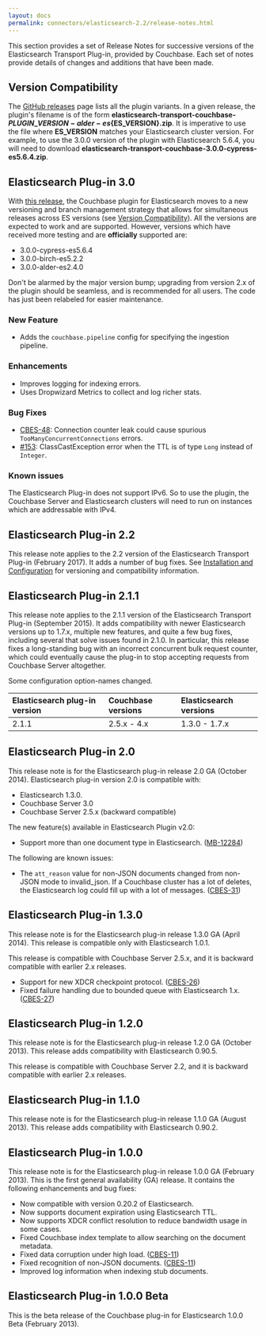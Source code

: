 ```yaml
---
layout: docs
permalink: connectors/elasticsearch-2.2/release-notes.html
---
```


This section provides a set of Release Notes for successive versions of the Elasticsearch Transport Plug-in, provided by Couchbase. Each set of notes provide details of changes and additions that have been made.

## Version Compatibility

The [GitHub releases](https://github.com/couchbaselabs/elasticsearch-transport-couchbase/releases) page lists all the plugin variants. In a given release, the plugin's filename is of the form **elasticsearch-transport-couchbase-${PLUGIN\_VERSION}-alder-es${ES\_VERSION}.zip**. It is imperative to use the file where **ES_VERSION** matches your Elasticsearch cluster version. For example, to use the 3.0.0 version of the plugin with Elasticsearch 5.6.4, you will need to download **elasticsearch-transport-couchbase-3.0.0-cypress-es5.6.4.zip**.

## Elasticsearch Plug-in 3.0

With [this release](https://github.com/couchbaselabs/elasticsearch-transport-couchbase/releases/tag/3.0.0-cypress), the Couchbase plugin for Elasticsearch moves to a new versioning and branch management strategy that allows for simultaneous releases across ES versions (see [Version Compatibility](release-notes.html#version-compatibility)). All the versions are expected to work and are supported. However, versions which have received more testing and are **officially** supported are:

- 3.0.0-cypress-es5.6.4
- 3.0.0-birch-es5.2.2
- 3.0.0-alder-es2.4.0

Don't be alarmed by the major version bump; upgrading from version 2.x of the plugin should be seamless, and is recommended for all users. The code has just been relabeled for easier maintenance.

### New Feature

- Adds the `couchbase.pipeline` config for specifying the ingestion pipeline.

### Enhancements

- Improves logging for indexing errors.
- Uses Dropwizard Metrics to collect and log richer stats.

### Bug Fixes

- [CBES-48](https://issues.couchbase.com/browse/CBES-48): Connection counter leak could cause spurious `TooManyConcurrentConnections` errors.
- [#153](https://github.com/couchbaselabs/elasticsearch-transport-couchbase/issues/153): ClassCastException error when the TTL is of type `Long` instead of `Integer`.

### Known issues

The Elasticsearch Plug-in does not support IPv6. So to use the plugin, the Couchbase Server and Elasticsearch clusters will need to run on instances which are addressable with IPv4.

## Elasticsearch Plug-in 2.2

This release note applies to the 2.2 version of the Elasticsearch Transport Plug-in (February 2017). It adds a number of bug fixes. See [Installation and Configuration](connectors/elasticsearch-2.2/install-and-config.html) for versioning and compatibility information.

## Elasticsearch Plug-in 2.1.1

This release note applies to the 2.1.1 version of the Elasticsearch Transport Plug-in (September 2015). It adds compatibility with newer Elasticsearch versions up to 1.7.x, multiple new features, and quite a few bug fixes, including several that solve issues found in 2.1.0. In particular, this release fixes a long-standing bug with an incorrect concurrent bulk request counter, which could eventually cause the plug-in to stop accepting requests from Couchbase Server altogether.

Some configuration option-names changed.

|Elasticsearch plug-in version|Couchbase versions|Elasticsearch versions|
|:----------------------------|:-----------------|:---------------------|
|2.1.1|2.5.x - 4.x|1.3.0 - 1.7.x|

## Elasticsearch Plug-in 2.0

This release note is for the Elasticsearch plug-in release 2.0 GA (October 2014). Elasticsearch plug-in version 2.0 is compatible with:

- Elasticsearch 1.3.0.
- Couchbase Server 3.0
- Couchbase Server 2.5.x (backward compatible)

The new feature(s) available in Elasticsearch Plugin v2.0:

- Support more than one document type in Elasticsearch. ([MB-12284](https://www.couchbase.com/issues/browse/MB-12284))

The following are known issues:

- The `att_reason` value for non-JSON documents changed from non-JSON mode to invalid_json. If a Couchbase cluster has a lot of deletes, the Elasticsearch log could fill up with a lot of messages. ([CBES-31](http://www.couchbase.com/issues/browse/CBES-31))

## Elasticsearch Plug-in 1.3.0

This release note is for the Elasticsearch plug-in release 1.3.0 GA (April 2014). This release is compatible only with Elasticsearch 1.0.1.

This release is compatible with Couchbase Server 2.5.x, and it is backward compatible with earlier 2.x releases.

- Support for new XDCR checkpoint protocol. ([CBES-26](https://www.couchbase.com/issues/browse/CBES-26))
- Fixed failure handling due to bounded queue with Elasticsearch 1.x. ([CBES-27](https://www.couchbase.com/issues/browse/CBES-27))

## Elasticsearch Plug-in 1.2.0

This release note is for the Elasticsearch plug-in release 1.2.0 GA (October 2013). This release adds compatibility with Elasticsearch 0.90.5.

This release is compatible with Couchbase Server 2.2, and it is backward compatible with earlier 2.x releases.

## Elasticsearch Plug-in 1.1.0

This release note is for the Elasticsearch plug-in release 1.1.0 GA (August 2013). This release adds compatibility with Elasticsearch 0.90.2.

## Elasticsearch Plug-in 1.0.0

This release note is for the Elasticsearch plug-in release 1.0.0 GA (February 2013). This is the first general availability (GA) release. It contains the following enhancements and bug fixes:

- Now compatible with version 0.20.2 of Elasticsearch.
- Now supports document expiration using Elasticsearch TTL.
- Now supports XDCR conflict resolution to reduce bandwidth usage in some cases.
- Fixed Couchbase index template to allow searching on the document metadata.
- Fixed data corruption under high load. ([CBES-11](http://www.couchbase.com/issues/browse/CBES-11))
- Fixed recognition of non-JSON documents. ([CBES-11](http://www.couchbase.com/issues/browse/CBES-11))
- Improved log information when indexing stub documents.

## Elasticsearch Plug-in 1.0.0 Beta

This is the beta release of the Couchbase plug-in for Elasticsearch 1.0.0 Beta (February 2013).
